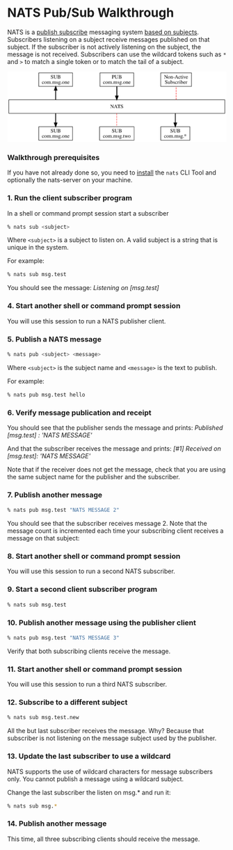 # NATS Pub/Sub Walkthrough

NATS is a [publish subscribe](../nats-concepts/pubsub.md) messaging system [based on subjects](../nats-concepts/subjects.md). Subscribers listening on a subject receive messages published on that subject. If the subscriber is not actively listening on the subject, the message is not received. Subscribers can use the wildcard tokens such as `*` and `>` to match a single token or to match the tail of a subject.

![](../.gitbook/assets/pubsubtut.svg)

### Walkthrough prerequisites

If you have not already done so, you need to [install](/walkthrough/walkthrough_setup.md) the `nats` CLI Tool and optionally the nats-server on your machine.

### 1. Run the client subscriber program

In a shell or command prompt session start a subscriber

```bash
% nats sub <subject>
```

Where `<subject>` is a subject to listen on. A valid subject is a string that is unique in the system.

For example:

```bash
% nats sub msg.test
```

You should see the message: _Listening on \[msg.test\]_

### 4. Start another shell or command prompt session

You will use this session to run a NATS publisher client.

### 5. Publish a NATS message

```bash
% nats pub <subject> <message>
```

Where `<subject>` is the subject name and `<message>` is the text to publish.

For example:

```bash
% nats pub msg.test hello
```

### 6. Verify message publication and receipt

You should see that the publisher sends the message and prints: _Published \[msg.test\] : 'NATS MESSAGE'_

And that the subscriber receives the message and prints: _\[\#1\] Received on \[msg.test\]: 'NATS MESSAGE'_

Note that if the receiver does not get the message, check that you are using the same subject name for the publisher and the subscriber.

### 7. Publish another message

```bash
% nats pub msg.test "NATS MESSAGE 2"
```

You should see that the subscriber receives message 2. Note that the message count is incremented each time your subscribing client receives a message on that subject:

### 8. Start another shell or command prompt session

You will use this session to run a second NATS subscriber.

### 9. Start a second client subscriber program

```bash
% nats sub msg.test
```

### 10. Publish another message using the publisher client

```bash
% nats pub msg.test "NATS MESSAGE 3"
```

Verify that both subscribing clients receive the message.

### 11. Start another shell or command prompt session

You will use this session to run a third NATS subscriber.

### 12. Subscribe to a different subject

```bash
% nats sub msg.test.new
```

All the but last subscriber receives the message. Why? Because that subscriber is not listening on the message subject used by the publisher.

### 13. Update the last subscriber to use a wildcard

NATS supports the use of wildcard characters for message subscribers only. You cannot publish a message using a wildcard subject.

Change the last subscriber the listen on msg.\* and run it:

```bash
% nats sub msg.*
```

### 14. Publish another message

This time, all three subscribing clients should receive the message.